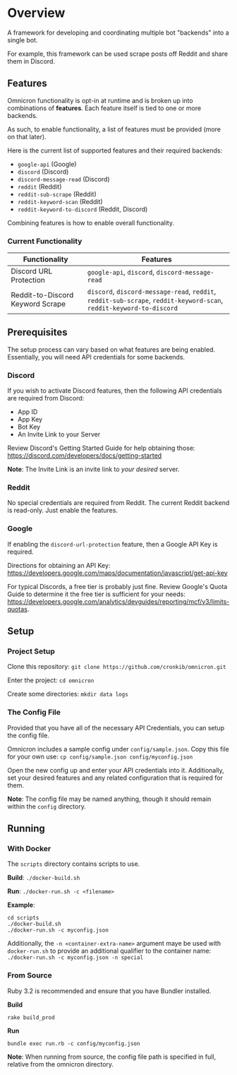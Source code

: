 # Overview

A framework for developing and coordinating multiple bot "backends" into a single bot.

For example, this framework can be used scrape posts off Reddit and share them in Discord.

## Features

Omnicron functionality is opt-in at runtime and is broken up into combinations of **features**. Each feature itself is tied to one or more backends.

As such, to enable functionality, a list of features must be provided (more on that later).

Here is the current list of supported features and their required backends:

 - `google-api` (Google)
 - `discord` (Discord)
 - `discord-message-read` (Discord)
 - `reddit` (Reddit)
 - `reddit-sub-scrape` (Reddit)
 - `reddit-keyword-scan` (Reddit)
 - `reddit-keyword-to-discord` (Reddit, Discord)

Combining features is how to enable overall functionality.

### Current Functionality

 | Functionality                    | Features 
 |----------------------------------|----------
 | Discord URL Protection           | `google-api`, `discord`, `discord-message-read`
 | Reddit-to-Discord Keyword Scrape | `discord`, `discord-message-read`, `reddit`, `reddit-sub-scrape`, `reddit-keyword-scan`, `reddit-keyword-to-discord`

## Prerequisites

The setup process can vary based on what features are being enabled. Essentially, you will need API credentials for some backends.

### Discord

If you wish to activate Discord features, then the following API credentials are required from Discord:

 - App ID
 - App Key
 - Bot Key
 - An Invite Link to your Server

Review Discord's Getting Started Guide for help obtaining those: https://discord.com/developers/docs/getting-started

**Note**: The Invite Link is an invite link to *your desired* server.

### Reddit

No special credentials are required from Reddit. The current Reddit backend is read-only. Just enable the features.

### Google

If enabling the `discord-url-protection` feature, then a Google API Key is required.

Directions for obtaining an API Key: https://developers.google.com/maps/documentation/javascript/get-api-key

For typical Discords, a free tier is probably just fine. Review Google's Quota Guide to determine it the free tier is sufficient for your needs: https://developers.google.com/analytics/devguides/reporting/mcf/v3/limits-quotas.

## Setup

### Project Setup

Clone this repository: `git clone https://github.com/cronkib/omnicron.git`

Enter the project: `cd omnicron`

Create some directories: `mkdir data logs`

### The Config File

Provided that you have all of the necessary API Credentials, you can setup the config file.

Omnicron includes a sample config under `config/sample.json`. Copy this file for your own use: `cp config/sample.json config/myconfig.json`

Open the new config up and enter your API credentials into it. Additionally, set your desired features and any related configuration that is required for them.

**Note**: The config file may be named anything, though it should remain within the `config` directory.

## Running

### With Docker

The `scripts` directory contains scripts to use. 

**Build**: `./docker-build.sh`

**Run**: `./docker-run.sh -c <filename>`

**Example**:

```
cd scripts
./docker-build.sh
./docker-run.sh -c myconfig.json
```

Additionally, the `-n <container-extra-name>` argument maye be used with `docker-run.sh` to provide an additional qualifier to the container name: `./docker-run.sh -c myconfig.json -n special`

### From Source

Ruby 3.2 is recommended and ensure that you have Bundler installed.

**Build**

`rake build_prod`

**Run**

`bundle exec run.rb -c config/myconfig.json`

**Note**: When running from source, the config file path is specified in full, relative from the omnicron directory.
